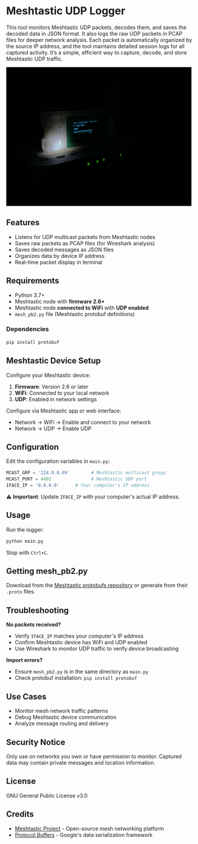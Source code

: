 # Meshtastic UDP Logger

This tool monitors Meshtastic UDP packets, decodes them, and saves the decoded data in JSON format. It also logs the raw UDP packets in PCAP files for deeper network analysis. Each packet is automatically organized by the source IP address, and the tool maintains detailed session logs for all captured activity. It’s a simple, efficient way to capture, decode, and store Meshtastic UDP traffic.

<img src="/img/img1.jpg" alt="Mestastic Image" width="500px">


## Features

- Listens for UDP multicast packets from Meshtastic nodes
- Saves raw packets as PCAP files (for Wireshark analysis)
- Saves decoded messages as JSON files
- Organizes data by device IP address
- Real-time packet display in terminal

## Requirements

- Python 3.7+
- Meshtastic node with **firmware 2.6+**
- Meshtastic node **connected to WiFi** with **UDP enabled**
- `mesh_pb2.py` file (Meshtastic protobuf definitions)

### Dependencies
```bash
pip install protobuf
```

## Meshtastic Device Setup

Configure your Meshtastic device:

1. **Firmware**: Version 2.6 or later
2. **WiFi**: Connected to your local network
3. **UDP**: Enabled in network settings

Configure via Meshtastic app or web interface:
- Network → WiFi → Enable and connect to your network
- Network → UDP → Enable UDP

## Configuration

Edit the configuration variables in `main.py`:

```python
MCAST_GRP = '224.0.0.69'        # Meshtastic multicast group
MCAST_PORT = 4403               # Meshtastic UDP port
IFACE_IP = '0.0.0.0'      # Your computer's IP address
```

⚠️ **Important**: Update `IFACE_IP` with your computer's actual IP address.

## Usage

Run the logger:
```bash
python main.py
```

Stop with `Ctrl+C`.

## Getting mesh_pb2.py

Download from the [Meshtastic protobufs repository](https://github.com/meshtastic/protobufs) or generate from their `.proto` files.

## Troubleshooting

**No packets received?**
- Verify `IFACE_IP` matches your computer's IP address
- Confirm Meshtastic device has WiFi and UDP enabled
- Use Wireshark to monitor UDP traffic to verify device broadcasting

**Import errors?**
- Ensure `mesh_pb2.py` is in the same directory as `main.py`
- Check protobuf installation: `pip install protobuf`

## Use Cases

- Monitor mesh network traffic patterns
- Debug Meshtastic device communication
- Analyze message routing and delivery

## Security Notice

Only use on networks you own or have permission to monitor. Captured data may contain private messages and location information.

## License

GNU General Public License v3.0

## Credits

- [Meshtastic Project](https://meshtastic.org/) - Open-source mesh networking platform
- [Protocol Buffers](https://protobuf.dev/) - Google's data serialization framework